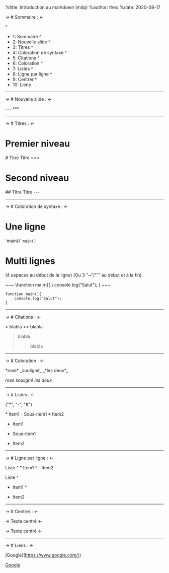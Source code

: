 %title: Introduction au markdown (mdp)
%author: theo
%date: 2020-08-17

-> # Sommaire : <-

^
* 1: Sommaire
^
* 2: Nouvelle slide
^
* 3: Titres
^
* 4: Coloration de syntaxe
^
* 5: Citations
^
* 6: Coloration
^
* 7: Listes
^
* 8: Ligne par ligne
^
* 9: Centrer
^
* 10: Liens

---

-> # Nouvelle slide : <-

\---
\*\*\*

---

-> # Titres : <-

# Premier niveau

\# Titre
Titre
\===

# Second niveau

\## Titre
Titre
\---

---

-> # Coloration de syntaxe : <-

# Une ligne

\`main()\`
`main()`

# Multi lignes

(4 espaces au début de la ligne)
(Ou 3 "~"/"\`" au début et à la fin)

\~~~
\function main(){
\   console.log("Salut");
\}
\~~~

```
function main(){
    console.log("Salut");
}
```

---

-> # Citations : <-

\> blabla
\>> blabla

> blabla
>> blabla

---

-> # Coloration : <-

\*rose\*
\_souligné\_
\_\*les deux\*\_

*rose*
_souligné_
_*les deux*_

---

-> # Listes : <-

("\*", "\-", "\#")

\* Item1
 \- Sous-item1
\* Item2

* Item1
 - Sous-item1
* Item2

---

-> # Ligne par ligne : <-

Liste
\^ 
\* Item1
\^
 \- Item2

Liste
^
* Item1
^
 - Item2

---

-> # Centrer : <-

\-\> Texte centré \<\-

-> Texte centré <-

---

-> # Liens : <-

\[Google\]\(https://www.google.com/\)

[Google](https://www.google.com/)
